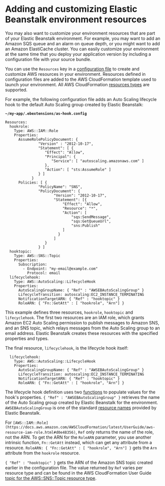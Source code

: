 # Adding and customizing Elastic Beanstalk environment resources<a name="environment-resources"></a>

You may also want to customize your environment resources that are part of your Elastic Beanstalk environment\. For example, you may want to add an Amazon SQS queue and an alarm on queue depth, or you might want to add an Amazon ElastiCache cluster\. You can easily customize your environment at the same time that you deploy your application version by including a configuration file with your source bundle\.

You can use the `Resources` key in a [configuration file](ebextensions.md) to create and customize AWS resources in your environment\. Resources defined in configuration files are added to the AWS CloudFormation template used to launch your environment\. All AWS CloudFormation [resources types](https://docs.aws.amazon.com/AWSCloudFormation/latest/UserGuide/aws-template-resource-type-ref.html) are supported\.

For example, the following configuration file adds an Auto Scaling lifecycle hook to the default Auto Scaling group created by Elastic Beanstalk:

**`~/my-app/.ebextensions/as-hook.config`**

```
Resources:
  hookrole:
    Type: AWS::IAM::Role
    Properties:
      AssumeRolePolicyDocument: {
               "Version" : "2012-10-17",
               "Statement": [ {
                  "Effect": "Allow",
                  "Principal": {
                     "Service": [ "autoscaling.amazonaws.com" ]
                  },
                  "Action": [ "sts:AssumeRole" ]
               } ]
            }
      Policies: [ {
               "PolicyName": "SNS",
               "PolicyDocument": {
                      "Version": "2012-10-17",
                      "Statement": [{
                          "Effect": "Allow",
                          "Resource": "*",
                          "Action": [
                              "sqs:SendMessage",
                              "sqs:GetQueueUrl",
                              "sns:Publish"
                          ]
                        }
                      ]
                  }
               } ]
  hooktopic:
    Type: AWS::SNS::Topic
    Properties:
      Subscription:
        - Endpoint: "my-email@example.com"
          Protocol: email
  lifecyclehook:
    Type: AWS::AutoScaling::LifecycleHook
    Properties:
      AutoScalingGroupName: { "Ref" : "AWSEBAutoScalingGroup" }
      LifecycleTransition: autoscaling:EC2_INSTANCE_TERMINATING
      NotificationTargetARN: { "Ref" : "hooktopic" }
      RoleARN: { "Fn::GetAtt" : [ "hookrole", "Arn"] }
```

This example defines three resources, `hookrole`, `hooktopic` and `lifecyclehook`\. The first two resources are an IAM role, which grants Amazon EC2 Auto Scaling permission to publish messages to Amazon SNS, and an SNS topic, which relays messages from the Auto Scaling group to an email address\. Elastic Beanstalk creates these resources with the specified properties and types\.

The final resource, `lifecyclehook`, is the lifecycle hook itself:

```
  lifecyclehook:
    Type: AWS::AutoScaling::LifecycleHook
    Properties:
      AutoScalingGroupName: { "Ref" : "AWSEBAutoScalingGroup" }
      LifecycleTransition: autoscaling:EC2_INSTANCE_TERMINATING
      NotificationTargetARN: { "Ref" : "hooktopic" }
      RoleARN: { "Fn::GetAtt" : [ "hookrole", "Arn"] }
```

The lifecycle hook definition uses two [functions](ebextensions-functions.md) to populate values for the hook's properties\. `{ "Ref" : "AWSEBAutoScalingGroup" }` retrieves the name of the Auto Scaling group created by Elastic Beanstalk for the environment\. `AWSEBAutoScalingGroup` is one of the standard [resource names](customize-containers-format-resources-eb.md) provided by Elastic Beanstalk\.

For `[AWS::IAM::Role](https://docs.aws.amazon.com/AWSCloudFormation/latest/UserGuide/aws-resource-iam-role.html#d0e48356)`, `Ref` only returns the name of the role, not the ARN\. To get the ARN for the `RoleARN` parameter, you use another intrinsic function, `Fn::GetAtt` instead, which can get any attribute from a resource\. `RoleARN: { "Fn::GetAtt" : [ "hookrole", "Arn"] }` gets the `Arn` attribute from the `hookrole` resource\.

`{ "Ref" : "hooktopic" }` gets the ARN of the Amazon SNS topic created earlier in the configuration file\. The value returned by `Ref` varies per resource type and can be found in the AWS CloudFormation User Guide [topic for the AWS::SNS::Topic resource type](https://docs.aws.amazon.com/AWSCloudFormation/latest/UserGuide/aws-properties-sns-topic.html#d0e62250)\.